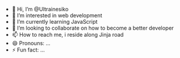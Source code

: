- 👋 Hi, I’m @Ultrainesiko
- 👀 I’m interested in web development
- 🌱 I’m currently learning JavaScript
- 💞️ I’m looking to collaborate on how to become a better developer
- 📫 How to reach me, i reside along Jinja road
- 😄 Pronouns: ...
- ⚡ Fun fact: ...

<!---
Ultrainesiko/Ultrainesiko is a ✨ special ✨ repository because its `README.md` (this file) appears on your GitHub profile.
You can click the Preview link to take a look at your changes.
--->
